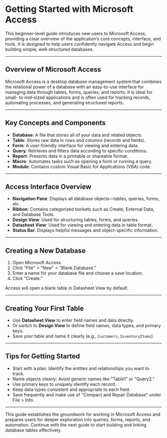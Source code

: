 # Getting Started with Microsoft Access

This beginner-level guide introduces new users to Microsoft Access, providing a clear overview of the application’s core concepts, interface, and tools. It is designed to help users confidently navigate Access and begin building simple, well-structured databases.

---

## Overview of Microsoft Access

Microsoft Access is a desktop database management system that combines the relational power of a database with an easy-to-use interface for managing data through tables, forms, queries, and reports. It is ideal for small- to mid-sized applications and is often used for tracking records, automating processes, and generating structured reports.

---

## Key Concepts and Components

- **Database**: A file that stores all of your data and related objects.
- **Table**: Stores raw data in rows and columns (records and fields).
- **Form**: A user-friendly interface for viewing and entering data.
- **Query**: Retrieves and filters data according to specific conditions.
- **Report**: Presents data in a printable or shareable format.
- **Macro**: Automates tasks such as opening a form or running a query.
- **Module**: Contains custom Visual Basic for Applications (VBA) code.

---

## Access Interface Overview

- **Navigation Pane**: Displays all database objects—tables, queries, forms, etc.
- **Ribbon**: Contains categorized toolsets such as Create, External Data, and Database Tools.
- **Design View**: Used for structuring tables, forms, and queries.
- **Datasheet View**: Used for viewing and entering data in table format.
- **Status Bar**: Displays helpful messages and object-specific information.

---

## Creating a New Database

1. Open Microsoft Access.
2. Click "File" > "New" > "Blank Database."
3. Enter a name for your database file and choose a save location.
4. Click "Create."

Access will open a blank table in Datasheet View by default.

---

## Creating Your First Table

- Use **Datasheet View** to enter field names and data directly.
- Or switch to **Design View** to define field names, data types, and primary keys.
- Save your table and name it clearly (e.g., `Customers`, `InventoryItems`).

---

## Tips for Getting Started

- Start with a plan: Identify the entities and relationships you want to track.
- Name objects clearly: Avoid generic names like "Table1" or "Query2."
- Use primary keys to uniquely identify each record.
- Keep data types consistent and appropriate to each field.
- Save frequently and make use of "Compact and Repair Database" under File > Info.

---

This guide establishes the groundwork for working in Microsoft Access and prepares users for deeper exploration into queries, forms, reports, and automation. Continue with the next guide to start building and linking database tables effectively.

